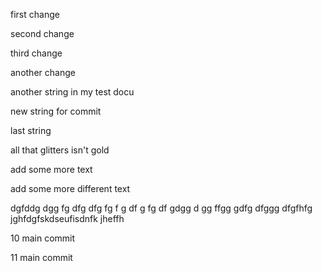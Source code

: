 first change

second change

third change

another change


another string in my test docu

new string for commit

last string 

all that glitters isn't gold

add some more text

add some more different text

dgfddg dgg fg dfg dfg 
fg f
g df g
fg
df gdgg  d gg ffgg 
gdfg
dfggg dfgfhfg jghfdgfskdseufisdnfk jheffh 

10 main commit

11 main commit

